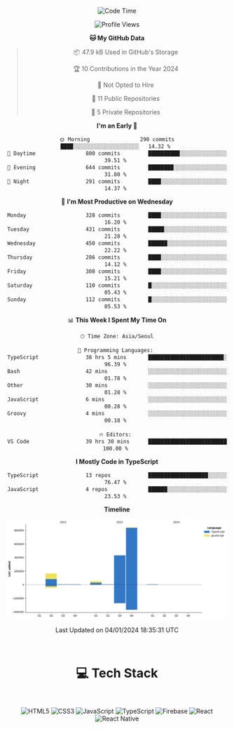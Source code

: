 <div align="center">

  <!--START_SECTION:waka-->
![Code Time](http://img.shields.io/badge/Code%20Time-350%20hrs%2035%20mins-blue)

![Profile Views](http://img.shields.io/badge/Profile%20Views-1-blue)

**🐱 My GitHub Data** 

> 📦 47.9 kB Used in GitHub's Storage 
 > 
> 🏆 10 Contributions in the Year 2024
 > 
> 🚫 Not Opted to Hire
 > 
> 📜 11 Public Repositories 
 > 
> 🔑 5 Private Repositories 
 > 
**I'm an Early 🐤** 

```text
🌞 Morning                290 commits         ████░░░░░░░░░░░░░░░░░░░░░   14.32 % 
🌆 Daytime                800 commits         ██████████░░░░░░░░░░░░░░░   39.51 % 
🌃 Evening                644 commits         ████████░░░░░░░░░░░░░░░░░   31.80 % 
🌙 Night                  291 commits         ████░░░░░░░░░░░░░░░░░░░░░   14.37 % 
```
📅 **I'm Most Productive on Wednesday** 

```text
Monday                   328 commits         ████░░░░░░░░░░░░░░░░░░░░░   16.20 % 
Tuesday                  431 commits         █████░░░░░░░░░░░░░░░░░░░░   21.28 % 
Wednesday                450 commits         ██████░░░░░░░░░░░░░░░░░░░   22.22 % 
Thursday                 286 commits         ████░░░░░░░░░░░░░░░░░░░░░   14.12 % 
Friday                   308 commits         ████░░░░░░░░░░░░░░░░░░░░░   15.21 % 
Saturday                 110 commits         █░░░░░░░░░░░░░░░░░░░░░░░░   05.43 % 
Sunday                   112 commits         █░░░░░░░░░░░░░░░░░░░░░░░░   05.53 % 
```


📊 **This Week I Spent My Time On** 

```text
🕑︎ Time Zone: Asia/Seoul

💬 Programming Languages: 
TypeScript               38 hrs 5 mins       ████████████████████████░   96.39 % 
Bash                     42 mins             ░░░░░░░░░░░░░░░░░░░░░░░░░   01.78 % 
Other                    30 mins             ░░░░░░░░░░░░░░░░░░░░░░░░░   01.28 % 
JavaScript               6 mins              ░░░░░░░░░░░░░░░░░░░░░░░░░   00.28 % 
Groovy                   4 mins              ░░░░░░░░░░░░░░░░░░░░░░░░░   00.18 % 

🔥 Editors: 
VS Code                  39 hrs 30 mins      █████████████████████████   100.00 % 
```

**I Mostly Code in TypeScript** 

```text
TypeScript               13 repos            ███████████████████░░░░░░   76.47 % 
JavaScript               4 repos             ██████░░░░░░░░░░░░░░░░░░░   23.53 % 
```



**Timeline**

![Lines of Code chart](https://raw.githubusercontent.com/SONGDAM/SONGDAM/master/assets/bar_graph.png)


 Last Updated on 04/01/2024 18:35:31 UTC
<!--END_SECTION:waka-->

  
 <br>
  
# 💻 Tech Stack
  
</div>

</br>

<div align="center">

   ![HTML5](https://img.shields.io/badge/html5-%23E34F26.svg?style=for-the-badge&logo=html5&logoColor=white) ![CSS3](https://img.shields.io/badge/css3-%231572B6.svg?style=for-the-badge&logo=css3&logoColor=white) ![JavaScript](https://img.shields.io/badge/javascript-%23323330.svg?style=for-the-badge&logo=javascript&logoColor=%23F7DF1E) 
 ![TypeScript](https://img.shields.io/badge/typescript-%23007ACC.svg?style=for-the-badge&logo=typescript&logoColor=white)
  ![Firebase](https://img.shields.io/badge/firebase-%23039BE5.svg?style=for-the-badge&logo=firebase) 
 ![React](https://img.shields.io/badge/react-%2320232a.svg?style=for-the-badge&logo=react&logoColor=%2361DAFB) ![React Native](https://img.shields.io/badge/react_native-%2320232a.svg?style=for-the-badge&logo=react&logoColor=%2361DAFB) 

 
</div>

